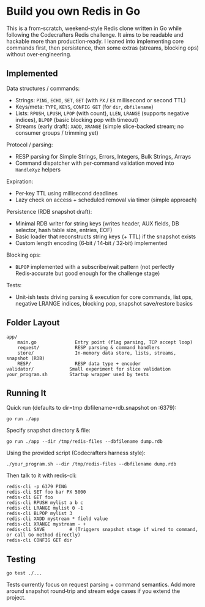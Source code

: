 # Build you own Redis in Go

This is a from-scratch, weekend-style Redis clone written in Go while following the Codecrafters Redis challenge. It aims to be readable and hackable more than production‑ready. I leaned into implementing core commands first, then persistence, then some extras (streams, blocking ops) without over‑engineering.

## Implemented

Data structures / commands:
- Strings: `PING`, `ECHO`, `SET`, `GET` (with `PX` / `EX` millisecond or second TTL)
- Keys/meta: `TYPE`, `KEYS`, `CONFIG GET` (for `dir`, `dbfilename`)
- Lists: `RPUSH`, `LPUSH`, `LPOP` (with count), `LLEN`, `LRANGE` (supports negative indices), `BLPOP` (basic blocking pop with timeout)
- Streams (early draft): `XADD`, `XRANGE` (simple slice-backed stream; no consumer groups / trimming yet)

Protocol / parsing:
- RESP parsing for Simple Strings, Errors, Integers, Bulk Strings, Arrays
- Command dispatcher with per‑command validation moved into `HandleXyz` helpers

Expiration:
- Per‑key TTL using millisecond deadlines
- Lazy check on access + scheduled removal via timer (simple approach)

Persistence (RDB snapshot draft):
- Minimal RDB writer for string keys (writes header, AUX fields, DB selector, hash table size, entries, EOF)
- Basic loader that reconstructs string keys (+ TTL) if the snapshot exists
- Custom length encoding (6‑bit / 14‑bit / 32‑bit) implemented

Blocking ops:
- `BLPOP` implemented with a subscribe/wait pattern (not perfectly Redis‑accurate but good enough for the challenge stage)

Tests:
- Unit-ish tests driving parsing & execution for core commands, list ops, negative LRANGE indices, blocking pop, snapshot save/restore basics

## Folder Layout
```
app/
	main.go              Entry point (flag parsing, TCP accept loop)
	request/             RESP parsing & command handlers
	store/               In-memory data store, lists, streams, snapshot (RDB)
	RESP/                RESP data type + encoder
validator/             Small experiment for slice validation
your_program.sh        Startup wrapper used by tests
```

## Running It

Quick run (defaults to dir=tmp dbfilename=rdb.snapshot on :6379):
```
go run ./app
```

Specify snapshot directory & file:
```
go run ./app --dir /tmp/redis-files --dbfilename dump.rdb
```

Using the provided script (Codecrafters harness style):
```
./your_program.sh --dir /tmp/redis-files --dbfilename dump.rdb
```

Then talk to it with redis-cli:
```
redis-cli -p 6379 PING
redis-cli SET foo bar PX 5000
redis-cli GET foo
redis-cli RPUSH mylist a b c
redis-cli LRANGE mylist 0 -1
redis-cli BLPOP mylist 3
redis-cli XADD mystream * field value
redis-cli XRANGE mystream - +
redis-cli SAVE         # (Triggers snapshot stage if wired to command, or call Go method directly)
redis-cli CONFIG GET dir
```

## Testing
```
go test ./...
```
Tests currently focus on request parsing + command semantics. Add more around snapshot round‑trip and stream edge cases if you extend the project.

